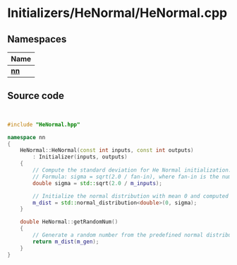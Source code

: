 # Initializers/HeNormal/HeNormal.cpp



## Namespaces

| Name           |
| -------------- |
| **[nn](../Namespaces/namespacenn.md)**  |




## Source code

```cpp


#include "HeNormal.hpp"

namespace nn
{
    HeNormal::HeNormal(const int inputs, const int outputs)
        : Initializer(inputs, outputs)
    {
        // Compute the standard deviation for He Normal initialization.
        // Formula: sigma = sqrt(2.0 / fan-in), where fan-in is the number of input neurons.
        double sigma = std::sqrt(2.0 / m_inputs);

        // Initialize the normal distribution with mean 0 and computed standard deviation.
        m_dist = std::normal_distribution<double>(0, sigma);
    }

    double HeNormal::getRandomNum()
    {
        // Generate a random number from the predefined normal distribution.
        return m_dist(m_gen);
    }
}
```
